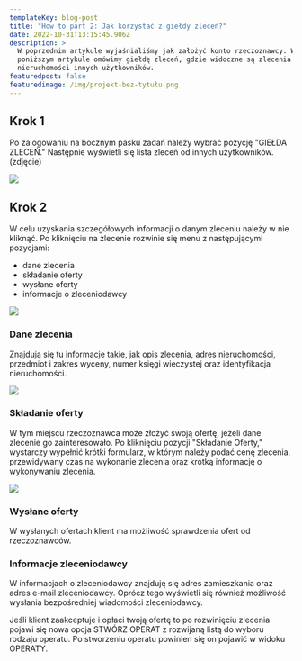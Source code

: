 ```yaml
---
templateKey: blog-post
title: "How to part 2: Jak korzystać z giełdy zleceń?"
date: 2022-10-31T13:15:45.906Z
description: >
  W poprzednim artykule wyjaśnialiśmy jak założyć konto rzeczoznawcy. W
  poniższym artykule omówimy giełdę zleceń, gdzie widoczne są zlecenia na wycenę
  nieruchomości innych użytkowników.
featuredpost: false
featuredimage: /img/projekt-bez-tytułu.png
---
```

## [](https://aoperat.pl/blog/2022-10-26-jak-za%C5%82o%C5%BCy%C4%87-konto-rzeczoznawcy/)Krok 1

Po zalogowaniu na bocznym pasku zadań należy wybrać pozycję "GIEŁDA ZLECEŃ." Następnie wyświetli się lista zleceń od innych użytkowników. (zdjęcie)

![](/img/sidebar_client_market.png)

## K﻿rok 2

W celu uzyskania szczegółowych informacji o danym zleceniu należy w nie kliknąć. Po kliknięciu na zlecenie rozwinie się menu z następującymi pozycjami: 

* dane zlecenia 
* składanie oferty
* wysłane oferty
* informacje o zleceniodawcy

![](/img/market_expanded_row.png)

### Dane zlecenia

Znajdują się tu informacje takie, jak opis zlecenia, adres nieruchomości, przedmiot i zakres wyceny, numer księgi wieczystej oraz identyfikacja nieruchomości.

![](/img/market_expanded_row_order_data.png)

### Składanie oferty

W tym miejscu rzeczoznawca może złożyć swoją ofertę, jeżeli dane zlecenie go zainteresowało. Po kliknięciu pozycji "Składanie Oferty," wystarczy wypełnić krótki formularz,  w którym należy podać cenę zlecenia, przewidywany czas na wykonanie zlecenia oraz krótką informację o wykonywaniu zlecenia.  

![](/img/market_expanded_row_make_offer.png)

### Wysłane oferty

W wysłanych ofertach klient ma możliwość sprawdzenia ofert od rzeczoznawców. 

### Informacje zleceniodawcy

W informacjach o zleceniodawcy znajduję się adres zamieszkania oraz adres e-mail zleceniodawcy. Oprócz tego wyświetli się również możliwość wysłania bezpośredniej wiadomości zleceniodawcy. 

Jeśli klient zaakceptuje i opłaci twoją ofertę to po rozwinięciu zlecenia pojawi się nowa opcja STWÓRZ OPERAT z rozwijaną listą do wyboru rodzaju operatu. Po stworzeniu operatu powinien się on pojawić w widoku OPERATY.